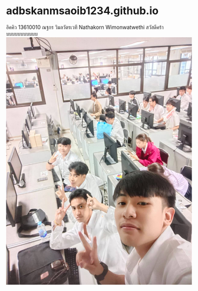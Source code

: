 # adbskanmsaoib1234.github.io
อิคคิว 
13610010
ณฐกร วิมลวัตรเวที
Nathakorn Wimonwatwethi
สวัสดีคร้าบบบบบบบบบบบ
![image](120134267_439906866970256_874120245649400780_n.jpg)
